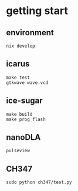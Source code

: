 # getting start
## environment
`nix develop`
## icarus
```
make test
gtkwave wave.vcd
```
## ice-sugar
```
make build
make prog_flash
```
## nanoDLA
`pulseview`
## CH347
`sudo python ch347/test.py`
